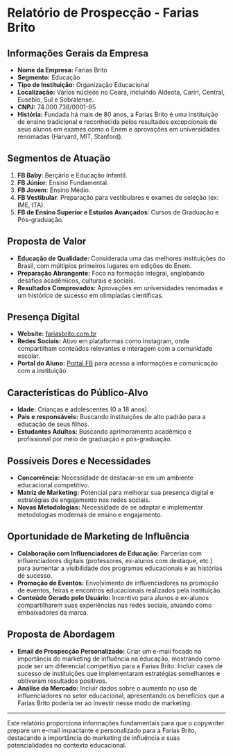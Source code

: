 # Relatório de Prospecção - Farias Brito

## Informações Gerais da Empresa
- **Nome da Empresa:** Farias Brito
- **Segmento:** Educação
- **Tipo de Instituição:** Organização Educacional
- **Localização:** Vários núcleos no Ceará, incluindo Aldeota, Cariri, Central, Eusébio, Sul e Sobralense.
- **CNPJ:** 74.000.738/0001-95
- **História:** Fundada há mais de 80 anos, a Farias Brito é uma instituição de ensino tradicional e reconhecida pelos resultados excepcionais de seus alunos em exames como o Enem e aprovações em universidades renomadas (Harvard, MIT, Stanford).

## Segmentos de Atuação
1. **FB Baby**: Berçário e Educação Infantil.
2. **FB Júnior**: Ensino Fundamental.
3. **FB Jovem**: Ensino Médio.
4. **FB Vestibular**: Preparação para vestibulares e exames de seleção (ex: IME, ITA).
5. **FB de Ensino Superior e Estudos Avançados**: Cursos de Graduação e Pós-graduação.

## Proposta de Valor
- **Educação de Qualidade:** Considerada uma das melhores instituições do Brasil, com múltiplos primeiros lugares em edições do Enem.
- **Preparação Abrangente:** Foco na formação integral, englobando desafios acadêmicos, culturais e sociais.
- **Resultados Comprovados:** Aprovações em universidades renomadas e um histórico de sucesso em olimpíadas científicas.

## Presença Digital
- **Website:** [fariasbrito.com.br](http://www.fariasbrito.com.br)
- **Redes Sociais:** Ativo em plataformas como Instagram, onde compartilham conteúdos relevantes e interagem com a comunidade escolar.
- **Portal do Aluno:** [Portal FB](https://portalfb.fariasbrito.com.br/login) para acesso a informações e comunicação com a instituição.

## Características do Público-Alvo
- **Idade:** Crianças e adolescentes (0 a 18 anos).
- **Pais e responsáveis:** Buscando instituições de alto padrão para a educação de seus filhos.
- **Estudantes Adultos:** Buscando aprimoramento acadêmico e profissional por meio de graduação e pós-graduação.

## Possíveis Dores e Necessidades
- **Concorrência:** Necessidade de destacar-se em um ambiente educacional competitivo.
- **Matriz de Marketing:** Potencial para melhorar sua presença digital e estratégias de engajamento nas redes sociais.
- **Novas Metodologias:** Necessidade de se adaptar e implementar metodologias modernas de ensino e engajamento.

## Oportunidade de Marketing de Influência
- **Colaboração com Influenciadores de Educação:** Parcerias com influenciadores digitais (professores, ex-alunos com destaque, etc.) para aumentar a visibilidade dos programas educacionais e as histórias de sucesso.
- **Promoção de Eventos:** Envolvimento de influenciadores na promoção de eventos, feiras e encontros educacionais realizados pela instituição.
- **Conteúdo Gerado pelo Usuário:** Incentivo para alunos e ex-alunos compartilharem suas experiências nas redes sociais, atuando como embaixadores da marca.

## Proposta de Abordagem
- **Email de Prospecção Personalizado:** Criar um e-mail focado na importância do marketing de influência na educação, mostrando como pode ser um diferencial competitivo para a Farias Brito. Incluir cases de sucesso de instituições que implementaram estratégias semelhantes e obtiveram resultados positivos.
- **Análise do Mercado:** Incluir dados sobre o aumento no uso de influenciadores no setor educacional, apresentando os benefícios que a Farias Brito poderia ter ao investir nesse modo de marketing.

---

Este relatório proporciona informações fundamentais para que o copywriter prepare um e-mail impactante e personalizado para a Farias Brito, destacando a importância do marketing de influência e suas potencialidades no contexto educacional.